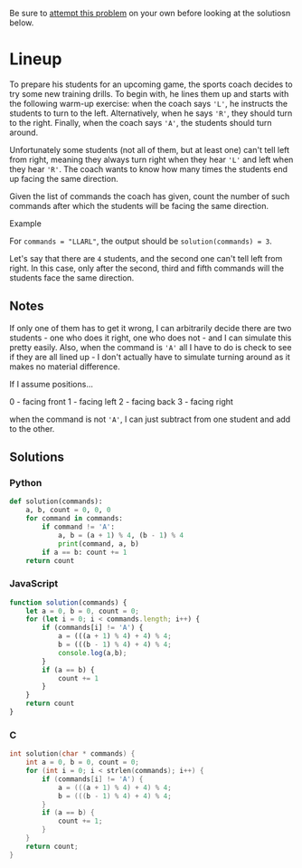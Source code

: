 Be sure to [attempt this problem](https://github.com/bsoist/codesignal-arcade-solutions) on your own before looking at the solutiosn below.

# Lineup

To prepare his students for an upcoming game, the sports coach decides to try some new training drills. To begin with, he lines them up and starts with the following warm-up exercise: when the coach says `'L'`, he instructs the students to turn to the left. Alternatively, when he says `'R'`, they should turn to the right. Finally, when the coach says `'A'`, the students should turn around.

Unfortunately some students (not all of them, but at least one) can't tell left from right, meaning they always turn right when they hear `'L'` and left when they hear `'R'`. The coach wants to know how many times the students end up facing the same direction.

Given the list of commands the coach has given, count the number of such commands after which the students will be facing the same direction.

Example

For `commands = "LLARL"`, the output should be `solution(commands) = 3`.

Let's say that there are `4` students, and the second one can't tell left from right. In this case, only after the second, third and fifth commands will the students face the same direction.

## Notes
If only one of them has to get it wrong, I can arbitrarily decide there are two students - one who does it right, one who does not - and I can simulate this pretty easily. Also, when the command is `'A'` all I have to do is check to see if they are all lined up - I don't actually have to simulate turning around as it makes no material difference.

If I assume positions...

0 - facing front
1 - facing left
2 - facing back
3 - facing right

when the command is not `'A'`, I can just subtract from one student and add to the other.

## Solutions

### Python
```python
def solution(commands):
    a, b, count = 0, 0, 0
    for command in commands:
        if command != 'A':
            a, b = (a + 1) % 4, (b - 1) % 4
            print(command, a, b)
        if a == b: count += 1
    return count
```

### JavaScript
```javascript
function solution(commands) {
    let a = 0, b = 0, count = 0;
    for (let i = 0; i < commands.length; i++) {
        if (commands[i] != 'A') {
            a = (((a + 1) % 4) + 4) % 4;
            b = (((b - 1) % 4) + 4) % 4;
            console.log(a,b);
        }
        if (a == b) {
            count += 1
        }
    }
    return count
}
```

### C
```c
int solution(char * commands) {
    int a = 0, b = 0, count = 0;
    for (int i = 0; i < strlen(commands); i++) {
        if (commands[i] != 'A') {
            a = (((a + 1) % 4) + 4) % 4;
            b = (((b - 1) % 4) + 4) % 4;
        }
        if (a == b) {
            count += 1;
        }
    }
    return count;
}
```
